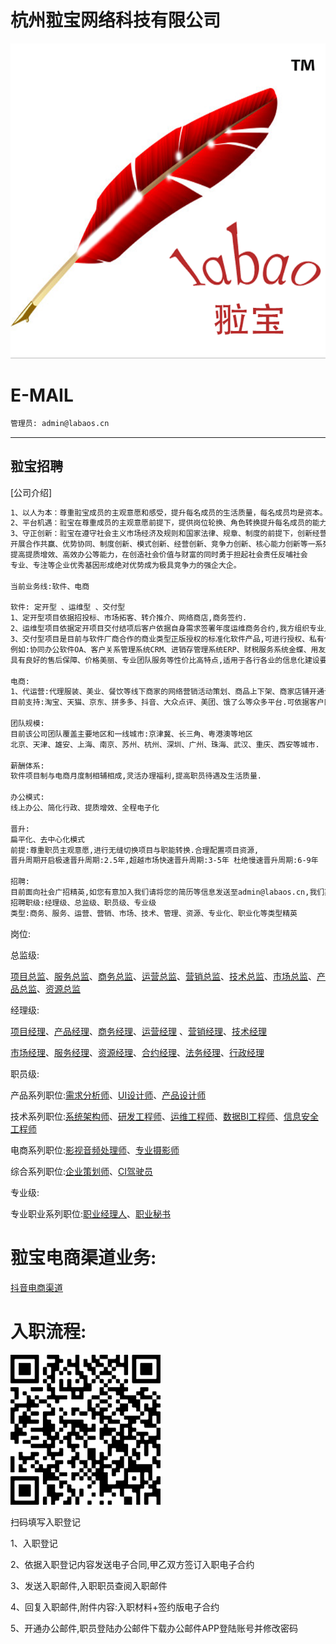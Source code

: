 杭州翋宝网络科技有限公司
======

![image](docs/image/labaoslogo.png)

E-MAIL
======

```bash
管理员: admin@labaos.cn

```

---

翋宝招聘
---
[公司介绍]
```bash
1、以人为本：尊重翋宝成员的主观意愿和感受，提升每名成员的生活质量，每名成员均是资本。
2、平台机遇：翋宝在尊重成员的主观意愿前提下，提供岗位轮换、角色转换提升每名成员的能力与成长、指导与帮扶。
3、守正创新：翋宝在遵守社会主义市场经济及规则和国家法律、规章、制度的前提下，创新经营理念，
开展合作共赢、优势协同、制度创新、模式创新、经营创新、竞争力创新、核心能力创新等一系列举措，
提高提质增效、高效办公等能力，在创造社会价值与财富的同时勇于担起社会责任反哺社会
专业、专注等企业优秀基因形成绝对优势成为极具竞争力的强企大企。

当前业务线:软件、电商

软件: 定开型 、运维型 、交付型
1、定开型项目依据招投标、市场拓客、转介推介、网络商店,商务签约.
2、运维型项目依据定开项目交付结项后客户依据自身需求签署年度运维商务合约,我方组织专业人员进行针对签约客户签约项目的运维保障工作.
3、交付型项目是目前与软件厂商合作的商业类型正版授权的标准化软件产品,可进行授权、私有化部署等实施项目.
例如:协同办公软件OA、客户关系管理系统CRM、进销存管理系统ERP、财税服务系统金蝶、用友.
具有良好的售后保障、价格美丽、专业团队服务等性价比高特点,适用于各行各业的信息化建设要求.

电商:
1、代运营:代理服装、美业、餐饮等线下商家的网络营销活动策划、商品上下架、商家店铺开通认证,采取月度收费、年度收费、订单佣金等服务方式,
目前支持:淘宝、天猫、京东、拼多多、抖音、大众点评、美团、饿了么等众多平台.可依据客户网络营销活动需求进行精准平台投放和多种商企合作模式.

团队规模:
目前该公司团队覆盖主要地区和一线城市:京津冀、长三角、粤港澳等地区
北京、天津、雄安、上海、南京、苏州、杭州、深圳、广州、珠海、武汉、重庆、西安等城市.

薪酬体系:
软件项目制与电商月度制相辅相成,灵活办理福利,提高职员待遇及生活质量.

办公模式:
线上办公、简化行政、提质增效、全程电子化

晋升:
扁平化、去中心化模式
前提:尊重职员主观意愿,进行无缝切换项目与职能转换.合理配置项目资源,
晋升周期开启极速晋升周期:2.5年,超越市场快速晋升周期:3-5年 杜绝慢速晋升周期:6-9年

招聘:
目前面向社会广招精英,如您有意加入我们请将您的简历等信息发送至admin@labaos.cn,我们期待您的加入.
招聘职级:经理级、总监级、职员级、专业级
类型:商务、服务、运营、营销、市场、技术、管理、资源、专业化、职业化等类型精英


```
岗位:

总监级:

[项目总监]、[服务总监]、[商务总监]、[运营总监]、[营销总监]、[技术总监]、[市场总监]、[产品总监]、[资源总监]

[项目总监]: http://hrbp.labaos.com/docs/总监级/翋宝项目总监岗位说明书.pdf
[服务总监]: http://hrbp.labaos.com/docs/总监级/翋宝服务总监岗位说明书.pdf
[商务总监]: http://hrbp.labaos.com/docs/总监级/翋宝商务总监岗位说明书.pdf
[运营总监]: http://hrbp.labaos.com/docs/总监级/翋宝运营总监岗位说明书.pdf
[营销总监]: http://hrbp.labaos.com/docs/总监级/翋宝营销总监岗位说明书.pdf
[技术总监]: http://hrbp.labaos.com/docs/总监级/翋宝技术总监岗位说明书.pdf
[市场总监]: http://hrbp.labaos.com/docs/总监级/翋宝市场总监岗位说明书.pdf
[产品总监]: http://hrbp.labaos.com/docs/总监级/翋宝产品总监岗位说明书.pdf
[资源总监]: http://hrbp.labaos.com/docs/总监级/翋宝资源总监岗位说明书.pdf

经理级:

[项目经理]、[产品经理]、[商务经理]、[运营经理] 、[营销经理]、[技术经理]

[市场经理]、[服务经理]、[资源经理]、[合约经理]、[法务经理]、[行政经理]

[项目经理]: http://hrbp.labaos.com/docs/经理级/翋宝项目经理岗位说明书.pdf
[产品经理]: http://hrbp.labaos.com/docs/经理级/翋宝产品经理岗位说明书.pdf
[商务经理]: http://hrbp.labaos.com/docs/经理级/翋宝商务经理岗位说明书.pdf
[运营经理]: http://hrbp.labaos.com/docs/经理级/翋宝运营经理岗位说明书.pdf

[营销经理]: http://hrbp.labaos.com/docs/经理级/翋宝营销经理岗位说明书.pdf
[技术经理]: http://hrbp.labaos.com/docs/经理级/翋宝技术经理岗位说明书.pdf
[市场经理]: http://hrbp.labaos.com/docs/经理级/翋宝市场经理岗位说明书.pdf
[服务经理]: http://hrbp.labaos.com/docs/经理级/翋宝服务经理岗位说明书.pdf
[资源经理]: http://hrbp.labaos.com/docs/经理级/翋宝资源经理岗位说明书.pdf
[合约经理]: http://hrbp.labaos.com/docs/经理级/翋宝合约经理岗位说明书.pdf
[法务经理]: http://hrbp.labaos.com/docs/经理级/翋宝法务经理岗位说明书.pdf
[行政经理]: http://hrbp.labaos.com/docs/经理级/翋宝行政经理岗位说明书.pdf

职员级:

产品系列职位:[需求分析师]、[UI设计师]、[产品设计师]

[需求分析师]: http://hrbp.labaos.com/docs/职员级/翋宝需求分析师岗位说明书.pdf
[UI设计师]: http://hrbp.labaos.com/docs/职员级/翋宝UI设计师岗位说明书.pdf
[产品设计师]: http://hrbp.labaos.com/docs/职员级/翋宝产品设计师岗位说明书.pdf

技术系列职位:[系统架构师]、[研发工程师]、[运维工程师]、[数据BI工程师]、[信息安全工程师]

[系统架构师]: http://hrbp.labaos.com/docs/职员级/翋宝系统架构师岗位说明书.pdf
[研发工程师]: http://hrbp.labaos.com/docs/职员级/翋宝研发工程师岗位说明书.pdf
[运维工程师]: http://hrbp.labaos.com/docs/职员级/翋宝运维工程师岗位说明书.pdf
[数据BI工程师]: http://hrbp.labaos.com/docs/职员级/翋宝数据BI工程师岗位说明书.pdf
[信息安全工程师]: http://hrbp.labaos.com/docs/职员级/翋宝信息安全工程师岗位说明书.pdf

电商系列职位:[影视音频处理师]、[专业摄影师]

[影视音频处理师]: http://hrbp.labaos.com/docs/职员级/翋宝影视音频处理师岗位说明书.pdf
[专业摄影师]: http://hrbp.labaos.com/docs/职员级/翋宝专业摄影师岗位说明书.pdf

综合系列职位:[企业策划师]、[CI驾驶员]

[企业策划师]: http://hrbp.labaos.com/docs/职员级/翋宝企业策划师岗位说明书.pdf
[CI驾驶员]: http://hrbp.labaos.com/docs/职员级/翋宝CI驾驶员岗位说明书.pdf


专业级:

专业职业系列职位:[职业经理人]、[职业秘书]

[职业经理人]: http://hrbp.labaos.com/docs/专业级/翋宝职业经理人岗位说明书.pdf
[职业秘书]: http://hrbp.labaos.com/docs/专业级/翋宝职业秘书岗位说明书.pdf


翋宝电商渠道业务:
======

[抖音电商渠道]

[抖音电商渠道]: http://hrbp.labaos.com/docs/抖音电商渠道核定类目表.pdf


入职流程:
======

![image](docs/image/labaos-feishu.jpg)

扫码填写入职登记

1、入职登记

2、依据入职登记内容发送电子合同,甲乙双方签订入职电子合约

3、发送入职邮件,入职职员查阅入职邮件

4、回复入职邮件,附件内容:入职材料+签约版电子合约

5、开通办公邮件,职员登陆办公邮件下载办公邮件APP登陆账号并修改密码 




